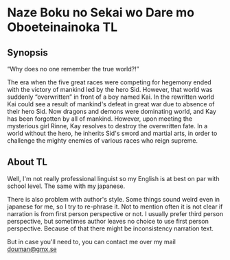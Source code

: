 # Naze Boku no Sekai wo Dare mo Oboeteinainoka TL

## Synopsis

“Why does no one remember the true world?!”

The era when the five great races were competing for hegemony ended with the victory of mankind led by the hero Sid.
However, that world was suddenly “overwritten” in front of a boy named Kai.
In the rewritten world Kai could see a result of mankind's defeat in great war due to absence of their hero Sid.
Now dragons and demons were dominating world, and Kay has been forgotten by all of mankind.
However, upon meeting the mysterious girl Rinne, Kay resolves to destroy the overwritten fate.
In a world without the hero, he inherits Sid's sword and martial arts, in order to challenge the mighty enemies of various races who reign supreme.

## About TL

Well, I'm not really professional linguist so my English is at best on par with school level.
The same with my japanese.

There is also problem with author's style.
Some things sound weird even in japanese for me, so I try to re-phrase it.
Not to mention often it is not clear if narration is from first person perspective or not.
I usually prefer third person perspective, but sometimes author leaves no choice to use first person perspective.
Because of that there might be inconsistency narration text.

But in case you'll need to, you can contact me over my mail [douman@gmx.se](mailto:douman@gmx.se)
